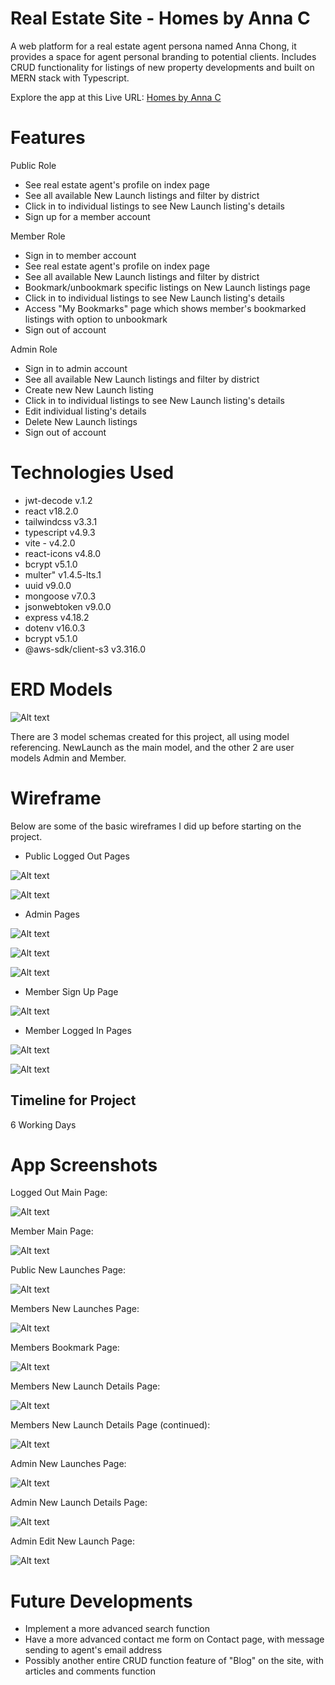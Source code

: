 # Real Estate Site - Homes by Anna C

A web platform for a real estate agent persona named Anna Chong, it provides a space for agent personal branding to potential clients. Includes CRUD functionality for listings of new property developments and built on MERN stack with Typescript.

Explore the app at this Live URL:
[ Homes by Anna C ]("")

# Features

Public Role

- See real estate agent's profile on index page
- See all available New Launch listings and filter by district
- Click in to individual listings to see New Launch listing's details
- Sign up for a member account

Member Role

- Sign in to member account
- See real estate agent's profile on index page
- See all available New Launch listings and filter by district
- Bookmark/unbookmark specific listings on New Launch listings page
- Click in to individual listings to see New Launch listing's details
- Access "My Bookmarks" page which shows member's bookmarked listings with option to unbookmark
- Sign out of account

Admin Role

- Sign in to admin account
- See all available New Launch listings and filter by district
- Create new New Launch listing
- Click in to individual listings to see New Launch listing's details
- Edit individual listing's details
- Delete New Launch listings
- Sign out of account

# Technologies Used

- jwt-decode v.1.2
- react v18.2.0
- tailwindcss v3.3.1
- typescript v4.9.3
- vite - v4.2.0
- react-icons v4.8.0
- bcrypt v5.1.0
- multer" v1.4.5-lts.1
- uuid v9.0.0
- mongoose v7.0.3
- jsonwebtoken v9.0.0
- express v4.18.2
- dotenv v16.0.3
- bcrypt v5.1.0
- @aws-sdk/client-s3 v3.316.0

# ERD Models

![Alt text](md-screenshots/ERD.png)

There are 3 model schemas created for this project, all using model referencing. NewLaunch as the main model, and the other 2 are user models Admin and Member.

# Wireframe

Below are some of the basic wireframes I did up before starting on the project.

- Public Logged Out Pages

![Alt text](md-screenshots/Wireframe-LoggedOutNewLaunchesPage.png)

![Alt text](md-screenshots/Wireframe-LoggedOutNewLaunchDetails.png)

- Admin Pages

![Alt text](md-screenshots/Wireframe-AdminCreateNewLaunch.png)

![Alt text](md-screenshots/Wireframe-AdminLogInPage.png)

![Alt text](md-screenshots/Wireframe-AdminEditNewLaunch.png)

- Member Sign Up Page

![Alt text](md-screenshots/Wireframe-MemberSignUp.png)

- Member Logged In Pages

![Alt text](md-screenshots/Wireframe-MemberLoggedIn.png)

![Alt text](md-screenshots/Wireframe-MemberLoggedInBookmarks.png)

## Timeline for Project

6 Working Days

# App Screenshots

Logged Out Main Page:

![Alt text](md-screenshots/Main%20Page%20Logged%20Out.png)

Member Main Page:

![Alt text](md-screenshots/Main%20Page%20Member%20Logged%20In.png)

Public New Launches Page:

![Alt text](md-screenshots/Public%20New%20Launches%20Page.png)

Members New Launches Page:

![Alt text](md-screenshots/Members%20New%20Launches%20Page.png)

Members Bookmark Page:

![Alt text](md-screenshots/Members%20Bookmark%20Page.png)

Members New Launch Details Page:

![Alt text](md-screenshots/Members%20New%20Launch%20Details%20Page.png)

Members New Launch Details Page (continued):

![Alt text](md-screenshots/Members%20New%20Launch%20Details%20Page%202.png)

Admin New Launches Page:

![Alt text](md-screenshots/Admin%20New%20Launches%20Page.png)

Admin New Launch Details Page:

![Alt text](md-screenshots/Admin%20New%20Launch%20Details%20Page.png)

Admin Edit New Launch Page:

![Alt text](md-screenshots/Admin%20Edit%20New%20Launch%20Page.png)

# Future Developments

- Implement a more advanced search function
- Have a more advanced contact me form on Contact page, with message sending to agent's email address
- Possibly another entire CRUD function feature of "Blog" on the site, with articles and comments function
